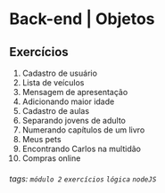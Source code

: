 # Back-end | Objetos

## Exercícios

1. Cadastro de usuário
2. Lista de veículos
3. Mensagem de apresentação
4. Adicionando maior idade
5. Cadastro de aulas
6. Separando jovens de adulto
7. Numerando capítulos de um livro
8. Meus pets
9. Encontrando Carlos na multidão
10. Compras online

###### tags: `módulo 2` `exercícios` `lógica` `nodeJS`
